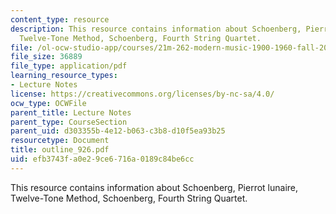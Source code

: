 ```yaml
---
content_type: resource
description: This resource contains information about Schoenberg, Pierrot lunaire,
  Twelve-Tone Method, Schoenberg, Fourth String Quartet.
file: /ol-ocw-studio-app/courses/21m-262-modern-music-1900-1960-fall-2006/efb3743fa0e29ce6716a0189c84be6cc_outline_926.pdf
file_size: 36889
file_type: application/pdf
learning_resource_types:
- Lecture Notes
license: https://creativecommons.org/licenses/by-nc-sa/4.0/
ocw_type: OCWFile
parent_title: Lecture Notes
parent_type: CourseSection
parent_uid: d303355b-4e12-b063-c3b8-d10f5ea93b25
resourcetype: Document
title: outline_926.pdf
uid: efb3743f-a0e2-9ce6-716a-0189c84be6cc
---
```

This resource contains information about Schoenberg, Pierrot lunaire, Twelve-Tone Method, Schoenberg, Fourth String Quartet.
